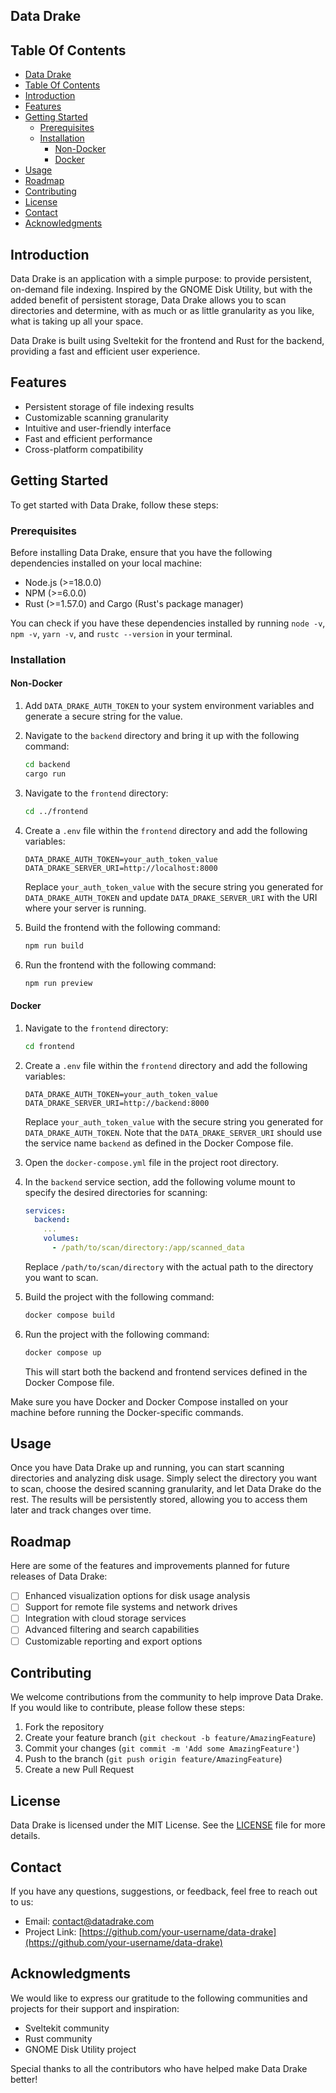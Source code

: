 ## Data Drake

## Table Of Contents
- [Data Drake](#data-drake)
- [Table Of Contents](#table-of-contents)
- [Introduction](#introduction)
- [Features](#features)
- [Getting Started](#getting-started)
  - [Prerequisites](#prerequisites)
  - [Installation](#installation)
    - [Non-Docker](#non-docker)
    - [Docker](#docker)
- [Usage](#usage)
- [Roadmap](#roadmap)
- [Contributing](#contributing)
- [License](#license)
- [Contact](#contact)
- [Acknowledgments](#acknowledgments)

## Introduction

Data Drake is an application with a simple purpose: to provide persistent, on-demand file indexing. Inspired by the GNOME Disk Utility, but with the added benefit of persistent storage, Data Drake allows you to scan directories and determine, with as much or as little granularity as you like, what is taking up all your space.

Data Drake is built using Sveltekit for the frontend and Rust for the backend, providing a fast and efficient user experience.

## Features

- Persistent storage of file indexing results
- Customizable scanning granularity
- Intuitive and user-friendly interface
- Fast and efficient performance
- Cross-platform compatibility

## Getting Started

To get started with Data Drake, follow these steps:

### Prerequisites
Before installing Data Drake, ensure that you have the following dependencies installed on your local machine:

- Node.js (>=18.0.0)
- NPM (>=6.0.0)
- Rust (>=1.57.0) and Cargo (Rust's package manager)

You can check if you have these dependencies installed by running `node -v`, `npm -v`, `yarn -v`, and `rustc --version` in your terminal.

### Installation

#### Non-Docker

1. Add `DATA_DRAKE_AUTH_TOKEN` to your system environment variables and generate a secure string for the value.

2. Navigate to the `backend` directory and bring it up with the following command:

   ```bash
   cd backend
   cargo run
   ```

3. Navigate to the `frontend` directory:

   ```bash
   cd ../frontend
   ```

4. Create a `.env` file within the `frontend` directory and add the following variables:

   ```
   DATA_DRAKE_AUTH_TOKEN=your_auth_token_value
   DATA_DRAKE_SERVER_URI=http://localhost:8000
   ```

   Replace `your_auth_token_value` with the secure string you generated for `DATA_DRAKE_AUTH_TOKEN` and update `DATA_DRAKE_SERVER_URI` with the URI where your server is running.

5. Build the frontend with the following command:

   ```bash
   npm run build
   ```

6. Run the frontend with the following command:

   ```bash
   npm run preview
   ```

#### Docker

1. Navigate to the `frontend` directory:

   ```bash
   cd frontend
   ```

2. Create a `.env` file within the `frontend` directory and add the following variables:

   ```
   DATA_DRAKE_AUTH_TOKEN=your_auth_token_value
   DATA_DRAKE_SERVER_URI=http://backend:8000
   ```

   Replace `your_auth_token_value` with the secure string you generated for `DATA_DRAKE_AUTH_TOKEN`. Note that the `DATA_DRAKE_SERVER_URI` should use the service name `backend` as defined in the Docker Compose file.

3. Open the `docker-compose.yml` file in the project root directory.

4. In the `backend` service section, add the following volume mount to specify the desired directories for scanning:

   ```yaml
   services:
     backend:
       ...
       volumes:
         - /path/to/scan/directory:/app/scanned_data
   ```

   Replace `/path/to/scan/directory` with the actual path to the directory you want to scan.

5. Build the project with the following command:

   ```bash
   docker compose build
   ```

6. Run the project with the following command:

   ```bash
   docker compose up
   ```

   This will start both the backend and frontend services defined in the Docker Compose file.

Make sure you have Docker and Docker Compose installed on your machine before running the Docker-specific commands.
## Usage

Once you have Data Drake up and running, you can start scanning directories and analyzing disk usage. Simply select the directory you want to scan, choose the desired scanning granularity, and let Data Drake do the rest. The results will be persistently stored, allowing you to access them later and track changes over time.

## Roadmap

Here are some of the features and improvements planned for future releases of Data Drake:
- [ ] Enhanced visualization options for disk usage analysis
- [ ] Support for remote file systems and network drives
- [ ] Integration with cloud storage services
- [ ] Advanced filtering and search capabilities
- [ ] Customizable reporting and export options

## Contributing

We welcome contributions from the community to help improve Data Drake. If you would like to contribute, please follow these steps:
1. Fork the repository
2. Create your feature branch (`git checkout -b feature/AmazingFeature`)
3. Commit your changes (`git commit -m 'Add some AmazingFeature'`)
4. Push to the branch (`git push origin feature/AmazingFeature`)
5. Create a new Pull Request

## License

Data Drake is licensed under the MIT License. See the [LICENSE](LICENSE) file for more details.

## Contact

If you have any questions, suggestions, or feedback, feel free to reach out to us:
- Email: contact@datadrake.com
- Project Link: [https://github.com/your-username/data-drake](https://github.com/your-username/data-drake)

## Acknowledgments

We would like to express our gratitude to the following communities and projects for their support and inspiration:
- Sveltekit community
- Rust community
- GNOME Disk Utility project

Special thanks to all the contributors who have helped make Data Drake better!
